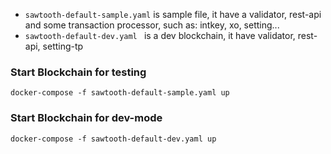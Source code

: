 - `sawtooth-default-sample.yaml` is sample file, it have a validator, rest-api and some transaction processor, such as: intkey, xo, setting...
- `sawtooth-default-dev.yaml ` is a dev blockchain, it have validator, rest-api, setting-tp
### Start Blockchain for testing
```
docker-compose -f sawtooth-default-sample.yaml up
```


### Start Blockchain for dev-mode
```
docker-compose -f sawtooth-default-dev.yaml up
```